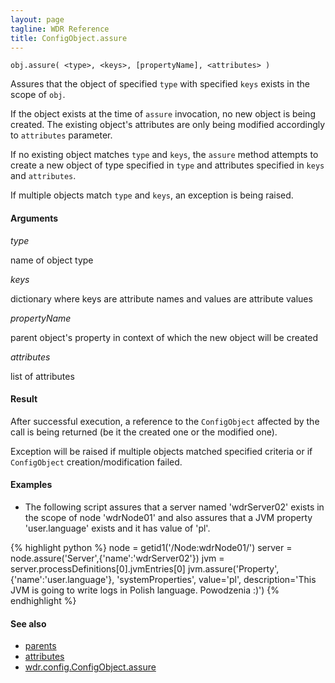 ```yaml
---
layout: page
tagline: WDR Reference
title: ConfigObject.assure
---
```


    obj.assure( <type>, <keys>, [propertyName], <attributes> )

Assures that the object of specified `type` with specified `keys` exists in the scope of `obj`.

If the object exists at the time of `assure` invocation, no new object is being created. The existing object's attributes are only being modified accordingly to `attributes` parameter.

If no existing object matches `type` and `keys`, the `assure` method attempts to create a new object of type specified in `type` and attributes specified in `keys` and `attributes`.

If multiple objects match `type` and `keys`, an exception is being raised.

#### Arguments

_type_

name of object type

_keys_

dictionary where keys are attribute names and values are attribute values

_propertyName_

parent object's property in context of which the new object will be created

_attributes_

list of attributes

#### Result

After successful execution, a reference to the `ConfigObject` affected by the call is being returned (be it the created one or the modified one).

Exception will be raised if multiple objects matched specified criteria or if `ConfigObject` creation/modification failed.

#### Examples

* The following script assures that a server named 'wdrServer02' exists in the scope of node 'wdrNode01' and also assures that a JVM property 'user.language' exists and it has value of 'pl'.

{% highlight python %}
node = getid1('/Node:wdrNode01/')
server = node.assure('Server',{'name':'wdrServer02'})
jvm = server.processDefinitions[0].jvmEntries[0]
jvm.assure('Property', {'name':'user.language'}, 'systemProperties', value='pl', description='This JVM is going to write logs in Polish language. Powodzenia :)')
{% endhighlight %}

#### See also

* [parents](wdr.config.parents.html)
* [attributes](wdr.config.attributes.html)
* [wdr.config.ConfigObject.assure](wdr.config.ConfigObject.assure.html)
